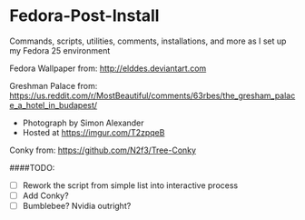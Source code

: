 # Fedora-Post-Install
Commands, scripts, utilities, comments, installations, and more as I set up my Fedora 25 environment

Fedora Wallpaper from: http://elddes.deviantart.com

Greshman Palace from: https://us.reddit.com/r/MostBeautiful/comments/63rbes/the_gresham_palace_a_hotel_in_budapest/
- Photograph by Simon Alexander
- Hosted at https://imgur.com/T2zpqeB

Conky from: https://github.com/N2f3/Tree-Conky

####TODO:
- [ ] Rework the script from simple list into interactive process
- [ ] Add Conky?
- [ ] Bumblebee? Nvidia outright?
